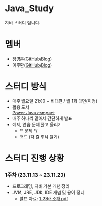 # Java_Study


자바 스터디 입니다.


# 멤버
* 장영훈(<a href="https://github.com/JangYeonghun">GitHub</a>/<a href="https://blog.naver.com/gnsdudwkd">Blog</a>)
* 이주환(<a href="">GitHub</a>/<a href="">Blog</a>)

# 스터디 방식
* 매주 월요일 21:00 ~ 비대면 / 월 1회 대면(미정)
* 활용 도서<br><a href="[https://product.kyobobook.co.kr/detail/S000061352140](https://www.yes24.com/Product/Goods/59190885)">Power Java compact</a><br><a href=""></a>
* 매주 하나씩 맡아서 간단하게 발표
* 예제, 연습 문제 풀고 올리기
  * /* 문제 */
  * 코드 (각 줄 주석 달기)

# 스터디 진행 상황
### 1주차 (23.11.13 ~ 23.11.20)
* 프로그래밍, 자바 기본 개념 정리
* JVM, JRE, JDK, IDE 개념 및 용어 정리
  * 발표 자료: [1. 자바 소개.pdf](https://github.com/JangYeonghun/Java_Study/files/13476584/1.pdf)

